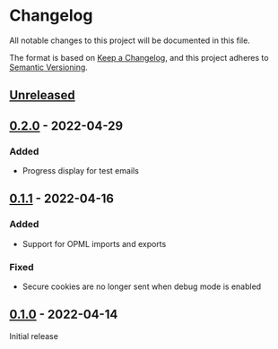 # Changelog

All notable changes to this project will be documented in this file.

The format is based on [Keep a Changelog](https://keepachangelog.com/en/1.0.0/), and this project adheres to [Semantic Versioning](https://semver.org/spec/v2.0.0.html).

## [Unreleased]

## [0.2.0] - 2022-04-29
### Added
* Progress display for test emails

## [0.1.1] - 2022-04-16
### Added
* Support for OPML imports and exports

### Fixed
* Secure cookies are no longer sent when debug mode is enabled

## [0.1.0] - 2022-04-14
Initial release

[Unreleased]: https://github.com/codemicro/walrss/compare/v0.2.0...HEAD
[0.2.0]: https://github.com/codemicro/walrss/releases/tag/v0.2.0
[0.1.1]: https://github.com/codemicro/walrss/releases/tag/v0.1.1
[0.1.0]: https://github.com/codemicro/walrss/releases/tag/v0.1.0
